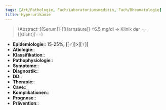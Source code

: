 ```yaml
---
tags: [Art/Pathologie, Fach/Laboratoriumsmedizin, Fach/Rheumatologie]
title: Hyperurikämie
---
```

> (Abstract::[[Serum]]-[[Harnsäure]] ≥6.5 mg/dl → Klinik der ==[[Gicht]]==)
- **Epidemiologie**:: 15-25%, [[♂]]>[[♀]]
- **Ätiologie**::
- **Klassifikation**::
- **Pathophysiologie**::
- **Symptome**::
- **Diagnostik**::
- **DD**::
- **Therapie**::
- **Cave**::
- **Komplikationen**::
- **Prognose**::
- **Prävention**::